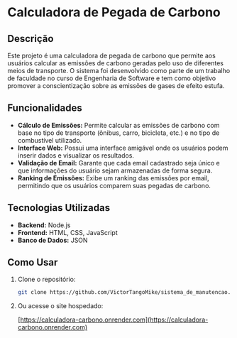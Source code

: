# Calculadora de Pegada de Carbono

## Descrição

Este projeto é uma calculadora de pegada de carbono que permite aos usuários calcular as emissões de carbono geradas pelo uso de diferentes meios de transporte. O sistema foi desenvolvido como parte de um trabalho de faculdade no curso de Engenharia de Software e tem como objetivo promover a conscientização sobre as emissões de gases de efeito estufa.

## Funcionalidades

- **Cálculo de Emissões:** Permite calcular as emissões de carbono com base no tipo de transporte (ônibus, carro, bicicleta, etc.) e no tipo de combustível utilizado.
- **Interface Web:** Possui uma interface amigável onde os usuários podem inserir dados e visualizar os resultados.
- **Validação de Email:** Garante que cada email cadastrado seja único e que informações do usuário sejam armazenadas de forma segura.
- **Ranking de Emissões:** Exibe um ranking das emissões por email, permitindo que os usuários comparem suas pegadas de carbono.

## Tecnologias Utilizadas

- **Backend:** Node.js
- **Frontend:** HTML, CSS, JavaScript
- **Banco de Dados:** JSON

## Como Usar

1. Clone o repositório:
   ```bash
   git clone https://github.com/VictorTangoMike/sistema_de_manutencao.git

2. Ou acesse o site hospedado:

   [https://calculadora-carbono.onrender.com](https://calculadora-carbono.onrender.com)
